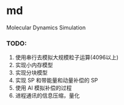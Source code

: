 # md
Molecular Dynamics Simulation

### TODO:
1. 使用串行去模拟大规模粒子运算(4096以上)
2. 实现小内存模型
3. 实现分块模型
4. 实现 SP 和带能量和动量补偿的 SP
5. 使用 AI 模拟补偿的过程
6. 进程通讯的信息压缩，量化
